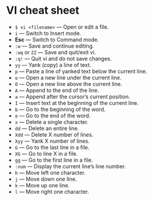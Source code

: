 # VI cheat sheet

- `$ vi <filename>` — Open or edit a file.
- `i` — Switch to Insert mode.
- **Esc** — Switch to Command mode.
- `:w` — Save and continue editing.
- `:wq` or `ZZ` — Save and quit/exit vi.
- `:q!` — Quit vi and do not save changes.
- `yy` — Yank (copy) a line of text.
- `p` — Paste a line of yanked text below the current line.
- `o` — Open a new line under the current line.
- `O` — Open a new line above the current line.
- `A` — Append to the end of the line.
- `a` — Append after the cursor’s current position.
- `I` — Insert text at the beginning of the current line.
- `b` — Go to the beginning of the word.
- `e` — Go to the end of the word.
- `x` — Delete a single character.
- `dd` — Delete an entire line.
- `Xdd` — Delete X number of lines.
- `Xyy` — Yank X number of lines.
- `G` — Go to the last line in a file.
- `XG` — Go to line X in a file.
- `gg` — Go to the first line in a file.
- `:num` — Display the current line’s line number.
- `h` — Move left one character.
- `j` — Move down one line.
- `k` — Move up one line.
- `l` — Move right one character.
